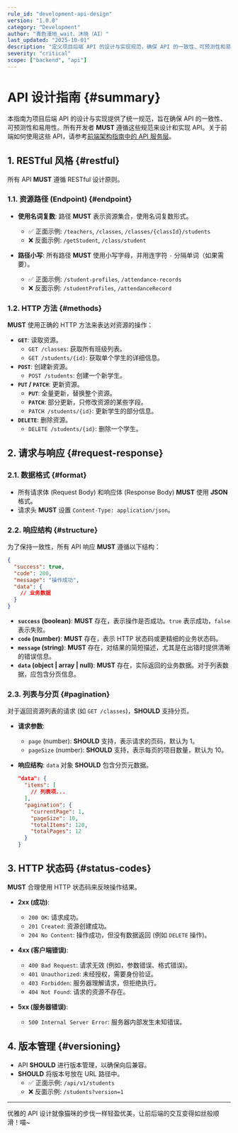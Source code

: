 ```yaml
---
rule_id: "development-api-design"
version: "1.0.0"
category: "Development"
author: "青色漫地_wait、沐晓（AI）"
last_updated: "2025-10-01"
description: "定义项目后端 API 的设计与实现规范，确保 API 的一致性、可预测性和易用性，为前后端开发者提供清晰的接口约定。"
severity: "critical"
scope: ["backend", "api"]
---
```


# API 设计指南 {#summary}

本指南为项目后端 API 的设计与实现提供了统一规范，旨在确保 API 的一致性、可预测性和易用性。所有开发者 **MUST** 遵循这些规范来设计和实现 API。关于前端如何使用这些 API，请参考[前端架构指南中的 API 服务层](../architecture/frontend-architecture.md#logic-data-layer)。

## 1. RESTful 风格 {#restful}

所有 API **MUST** 遵循 RESTful 设计原则。

### 1.1. 资源路径 (Endpoint) {#endpoint}

- **使用名词复数**: 路径 **MUST** 表示资源集合，使用名词复数形式。
  - ✅ 正面示例: `/teachers`, `/classes`, `/classes/{classId}/students`
  - ❌ 反面示例: `/getStudent`, `/class/student`

- **路径小写**: 所有路径 **MUST** 使用小写字母，并用连字符 `-` 分隔单词（如果需要）。
  - ✅ 正面示例: `/student-profiles`, `/attendance-records`
  - ❌ 反面示例: `/studentProfiles`, `/attendanceRecord`

### 1.2. HTTP 方法 {#methods}

**MUST** 使用正确的 HTTP 方法来表达对资源的操作：

- **`GET`**: 读取资源。
  - `GET /classes`: 获取所有班级列表。
  - `GET /students/{id}`: 获取单个学生的详细信息。
- **`POST`**: 创建新资源。
  - `POST /students`: 创建一个新学生。
- **`PUT` / `PATCH`**: 更新资源。
  - **`PUT`**: 全量更新，替换整个资源。
  - **`PATCH`**: 部分更新，只修改资源的某些字段。
  - `PATCH /students/{id}`: 更新学生的部分信息。
- **`DELETE`**: 删除资源。
  - `DELETE /students/{id}`: 删除一个学生。

## 2. 请求与响应 {#request-response}

### 2.1. 数据格式 {#format}

- 所有请求体 (Request Body) 和响应体 (Response Body) **MUST** 使用 **JSON** 格式。
- 请求头 **MUST** 设置 `Content-Type: application/json`。

### 2.2. 响应结构 {#structure}

为了保持一致性，所有 API 响应 **MUST** 遵循以下结构：

```json
{
  "success": true,
  "code": 200,
  "message": "操作成功",
  "data": {
    // 业务数据
  }
}
```

- **`success` (boolean)**: **MUST** 存在，表示操作是否成功。`true` 表示成功，`false` 表示失败。
- **`code` (number)**: **MUST** 存在，表示 HTTP 状态码或更精细的业务状态码。
- **`message` (string)**: **MUST** 存在，对结果的简短描述，尤其是在出错时提供清晰的错误信息。
- **`data` (object | array | null)**: **MUST** 存在，实际返回的业务数据。对于列表数据，应包含分页信息。

### 2.3. 列表与分页 {#pagination}

对于返回资源列表的请求 (如 `GET /classes`)，**SHOULD** 支持分页。

- **请求参数**:
  - `page` (number): **SHOULD** 支持，表示请求的页码，默认为 1。
  - `pageSize` (number): **SHOULD** 支持，表示每页的项目数量，默认为 10。

- **响应结构**: `data` 对象 **SHOULD** 包含分页元数据。
  ```json
  "data": {
    "items": [
      // 列表项...
    ],
    "pagination": {
      "currentPage": 1,
      "pageSize": 10,
      "totalItems": 120,
      "totalPages": 12
    }
  }
  ```

## 3. HTTP 状态码 {#status-codes}

**MUST** 合理使用 HTTP 状态码来反映操作结果。

- **2xx (成功)**:
  - `200 OK`: 请求成功。
  - `201 Created`: 资源创建成功。
  - `204 No Content`: 操作成功，但没有数据返回 (例如 `DELETE` 操作)。

- **4xx (客户端错误)**:
  - `400 Bad Request`: 请求无效 (例如，参数错误、格式错误)。
  - `401 Unauthorized`: 未经授权，需要身份验证。
  - `403 Forbidden`: 服务器理解请求，但拒绝执行。
  - `404 Not Found`: 请求的资源不存在。

- **5xx (服务器错误)**:
  - `500 Internal Server Error`: 服务器内部发生未知错误。

## 4. 版本管理 {#versioning}

- API **SHOULD** 进行版本管理，以确保向后兼容。
- **SHOULD** 将版本号放在 URL 路径中。
  - ✅ 正面示例: `/api/v1/students`
  - ❌ 反面示例: `/students?version=1`

---

优雅的 API 设计就像猫咪的步伐一样轻盈优美，让前后端的交互变得如丝般顺滑！喵~